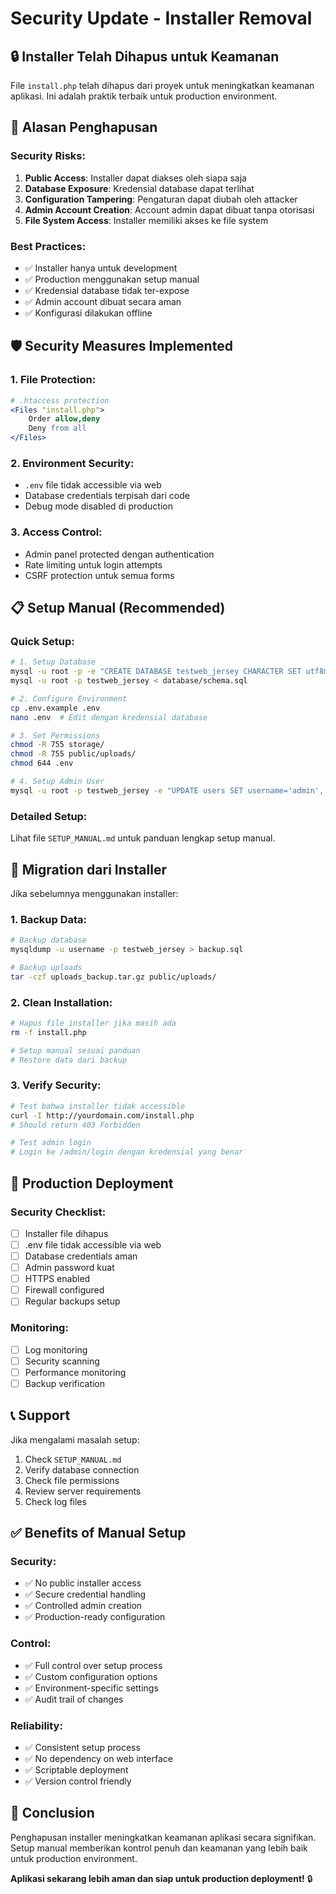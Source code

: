 # Security Update - Installer Removal

## 🔒 **Installer Telah Dihapus untuk Keamanan**

File `install.php` telah dihapus dari proyek untuk meningkatkan keamanan aplikasi. Ini adalah praktik terbaik untuk production environment.

## 🚨 **Alasan Penghapusan**

### **Security Risks:**
1. **Public Access**: Installer dapat diakses oleh siapa saja
2. **Database Exposure**: Kredensial database dapat terlihat
3. **Configuration Tampering**: Pengaturan dapat diubah oleh attacker
4. **Admin Account Creation**: Account admin dapat dibuat tanpa otorisasi
5. **File System Access**: Installer memiliki akses ke file system

### **Best Practices:**
- ✅ Installer hanya untuk development
- ✅ Production menggunakan setup manual
- ✅ Kredensial database tidak ter-expose
- ✅ Admin account dibuat secara aman
- ✅ Konfigurasi dilakukan offline

## 🛡️ **Security Measures Implemented**

### **1. File Protection:**
```apache
# .htaccess protection
<Files "install.php">
    Order allow,deny
    Deny from all
</Files>
```

### **2. Environment Security:**
- `.env` file tidak accessible via web
- Database credentials terpisah dari code
- Debug mode disabled di production

### **3. Access Control:**
- Admin panel protected dengan authentication
- Rate limiting untuk login attempts
- CSRF protection untuk semua forms

## 📋 **Setup Manual (Recommended)**

### **Quick Setup:**
```bash
# 1. Setup Database
mysql -u root -p -e "CREATE DATABASE testweb_jersey CHARACTER SET utf8mb4 COLLATE utf8mb4_unicode_ci;"
mysql -u root -p testweb_jersey < database/schema.sql

# 2. Configure Environment
cp .env.example .env
nano .env  # Edit dengan kredensial database

# 3. Set Permissions
chmod -R 755 storage/
chmod -R 755 public/uploads/
chmod 644 .env

# 4. Setup Admin User
mysql -u root -p testweb_jersey -e "UPDATE users SET username='admin', email='admin@yourdomain.com' WHERE id=1;"
```

### **Detailed Setup:**
Lihat file `SETUP_MANUAL.md` untuk panduan lengkap setup manual.

## 🔧 **Migration dari Installer**

Jika sebelumnya menggunakan installer:

### **1. Backup Data:**
```bash
# Backup database
mysqldump -u username -p testweb_jersey > backup.sql

# Backup uploads
tar -czf uploads_backup.tar.gz public/uploads/
```

### **2. Clean Installation:**
```bash
# Hapus file installer jika masih ada
rm -f install.php

# Setup manual sesuai panduan
# Restore data dari backup
```

### **3. Verify Security:**
```bash
# Test bahwa installer tidak accessible
curl -I http://yourdomain.com/install.php
# Should return 403 Forbidden

# Test admin login
# Login ke /admin/login dengan kredensial yang benar
```

## 🚀 **Production Deployment**

### **Security Checklist:**
- [ ] Installer file dihapus
- [ ] .env file tidak accessible via web
- [ ] Database credentials aman
- [ ] Admin password kuat
- [ ] HTTPS enabled
- [ ] Firewall configured
- [ ] Regular backups setup

### **Monitoring:**
- [ ] Log monitoring
- [ ] Security scanning
- [ ] Performance monitoring
- [ ] Backup verification

## 📞 **Support**

Jika mengalami masalah setup:
1. Check `SETUP_MANUAL.md`
2. Verify database connection
3. Check file permissions
4. Review server requirements
5. Check log files

## ✅ **Benefits of Manual Setup**

### **Security:**
- ✅ No public installer access
- ✅ Secure credential handling
- ✅ Controlled admin creation
- ✅ Production-ready configuration

### **Control:**
- ✅ Full control over setup process
- ✅ Custom configuration options
- ✅ Environment-specific settings
- ✅ Audit trail of changes

### **Reliability:**
- ✅ Consistent setup process
- ✅ No dependency on web interface
- ✅ Scriptable deployment
- ✅ Version control friendly

## 🎯 **Conclusion**

Penghapusan installer meningkatkan keamanan aplikasi secara signifikan. Setup manual memberikan kontrol penuh dan keamanan yang lebih baik untuk production environment.

**Aplikasi sekarang lebih aman dan siap untuk production deployment!** 🔒